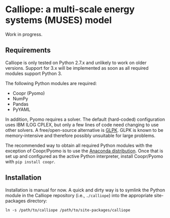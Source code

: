 # Calliope: a multi-scale energy systems (MUSES) model

Work in progress.

## Requirements

Calliope is only tested on Python 2.7.x and unlikely to work on older versions. Support for 3.x will be implemented as soon as all required modules support Python 3.

The following Python modules are required:

* Coopr (Pyomo)
* NumPy
* Pandas
* PyYAML

In addition, Pyomo requires a solver. The default (hard-coded) configuration uses IBM ILOG CPLEX, but only a few lines of code need changing to use other solvers. A free/open-source alternative is [GLPK](https://www.gnu.org/software/glpk/). GLPK is known to be memory-intensive and therefore possibly unsuitable for large problems.

The recommended way to obtain all required Python modules with the exception of Coopr/Pyomo is to use the [Anaconda distribution](https://store.continuum.io/cshop/anaconda/). Once that is set up and configured as the active Python interpreter, install Coopr/Pyomo with `pip install coopr`.

## Installation

Installation is manual for now. A quick and dirty way is to symlink the Python module in the Calliope repository (i.e., `./calliope`) into the appropriate site-packages directory:

    ln -s /path/to/calliope /path/to/site-packages/calliope
